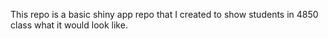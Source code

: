 This repo is a basic shiny app repo that I created to show students in 4850 class what it would look like.

